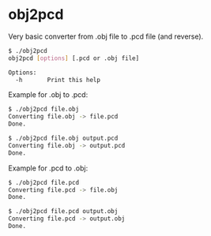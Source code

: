 obj2pcd
=======

Very basic converter from .obj file to .pcd file (and reverse).

``` bash
$ ./obj2pcd
obj2pcd [options] [.pcd or .obj file]

Options:
  -h       Print this help
```

Example for .obj to .pcd:

```bash
$ ./obj2pcd file.obj
Converting file.obj -> file.pcd
Done.

$ ./obj2pcd file.obj output.pcd
Converting file.obj -> output.pcd
Done.
```

Example for .pcd to .obj:

```bash
$ ./obj2pcd file.pcd
Converting file.pcd -> file.obj
Done.

$ ./obj2pcd file.pcd output.obj
Converting file.pcd -> output.obj
Done.
```
